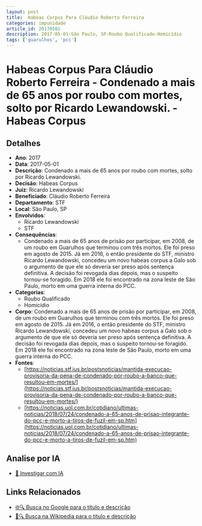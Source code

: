 ```yaml
---
layout: post
title:  Habeas Corpus Para Cláudio Roberto Ferreira
categories: impunidade
article_id: 20170501
description: 2017-05-01-São Paulo, SP-Roubo Qualificado-Homicídio
tags: ['guarulhos', 'pcc']
---
```


# Habeas Corpus Para Cláudio Roberto Ferreira - Condenado a mais de 65 anos por roubo com mortes, solto por Ricardo Lewandowski. - Habeas Corpus

## Detalhes
- **Ano**: 2017
- **Data**: 2017-05-01
- **Descrição**: Condenado a mais de 65 anos por roubo com mortes, solto por Ricardo Lewandowski.
- **Decisão**: Habeas Corpus
- **Juiz**: Ricardo Lewandowski
- **Beneficiado**: Cláudio Roberto Ferreira
- **Departamento**: STF
- **Local**: São Paulo, SP
- **Envolvidos**:
  - Ricardo Lewandowski
  - STF
- **Consequências**:
  - Condenado a mais de 65 anos de prisão por participar, em 2008, de um roubo em Guarulhos que terminou com três mortos. Ele foi preso em agosto de 2015. Já em 2016, o então presidente do STF, ministro Ricardo Lewandowski, concedeu um novo habeas corpus a Galo sob o argumento de que ele só deveria ser preso após sentença definitiva. A decisão foi revogada dias depois, mas o suspeito tornou-se foragido. Em 2018 ele foi encontrado na zona leste de São Paulo, morto em uma guerra interna do PCC.
- **Categorias**:
  - Roubo Qualificado
  - Homicídio
- **Corpo**: Condenado a mais de 65 anos de prisão por participar, em 2008, de um roubo em Guarulhos que terminou com três mortos. Ele foi preso em agosto de 2015. Já em 2016, o então presidente do STF, ministro Ricardo Lewandowski, concedeu um novo habeas corpus a Galo sob o argumento de que ele só deveria ser preso após sentença definitiva. A decisão foi revogada dias depois, mas o suspeito tornou-se foragido. Em 2018 ele foi encontrado na zona leste de São Paulo, morto em uma guerra interna do PCC.
- **Fontes**:
  - [https://noticias.stf.jus.br/postsnoticias/mantida-execucao-provisoria-da-pena-de-condenado-por-roubo-a-banco-que-resultou-em-mortes/](https://noticias.stf.jus.br/postsnoticias/mantida-execucao-provisoria-da-pena-de-condenado-por-roubo-a-banco-que-resultou-em-mortes/)
  - [https://noticias.uol.com.br/cotidiano/ultimas-noticias/2018/07/24/condenado-a-65-anos-de-prisao-integrante-do-pcc-e-morto-a-tiros-de-fuzil-em-sp.htm](https://noticias.uol.com.br/cotidiano/ultimas-noticias/2018/07/24/condenado-a-65-anos-de-prisao-integrante-do-pcc-e-morto-a-tiros-de-fuzil-em-sp.htm)

## Analise por IA
- [🤖 Investigar com IA](https://www.perplexity.ai/search?q=%22decis%C3%B5es%20judiciais%20Brasil%22%20Habeas%20Corpus%20Para%20Cl%C3%A1udio%20Roberto%20Ferreira%20Condenado%20a%20mais%20de%2065%20anos%20por%20roubo%20com%20mortes%2C%20solto%20por%20Ricardo%20Lewandowski.%20S%C3%A3o%20Paulo%2C%20SP%202017-05-01%20Ricardo%20Lewandowski%20Cl%C3%A1udio%20Roberto%20Ferreira)

## Links Relacionados
- [🌐🔍 Busca no Google para o título e descrição](https://www.google.com/search?q=%22decis%C3%B5es%20judiciais%20Brasil%22%20Habeas%20Corpus%20Para%20Cl%C3%A1udio%20Roberto%20Ferreira%20Condenado%20a%20mais%20de%2065%20anos%20por%20roubo%20com%20mortes%2C%20solto%20por%20Ricardo%20Lewandowski.%20S%C3%A3o%20Paulo%2C%20SP%202017-05-01%20Ricardo%20Lewandowski%20Cl%C3%A1udio%20Roberto%20Ferreira)
- [📖🔍 Busca na Wikipedia para o título e descrição](https://pt.wikipedia.org/w/index.php?search=%22decis%C3%B5es%20judiciais%20Brasil%22%20Habeas%20Corpus%20Para%20Cl%C3%A1udio%20Roberto%20Ferreira%20Condenado%20a%20mais%20de%2065%20anos%20por%20roubo%20com%20mortes%2C%20solto%20por%20Ricardo%20Lewandowski.%20S%C3%A3o%20Paulo%2C%20SP%202017-05-01%20Ricardo%20Lewandowski%20Cl%C3%A1udio%20Roberto%20Ferreira)


